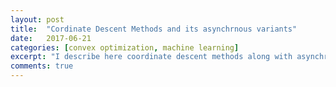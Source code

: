 ```yaml
---
layout: post
title:  "Cordinate Descent Methods and its asynchrnous variants"
date:   2017-06-21 
categories: [convex optimization, machine learning]
excerpt: "I describe here coordinate descent methods along with asynchrnous variants. I also give code snippets of their python implementations."
comments: true
---
```

